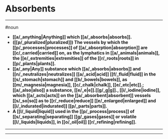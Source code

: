 # Absorbents
---
#noun
- **[[a/_anything|Anything]] which [[a/_absorbs|absorbs]].**
- **([[p/_pluralized|pluralized]]) The vessels by which the [[p/_processes|processes]] of [[a/_absorption|absorption]] are [[c/_carried|carried]] on, as the lymphatics in [[a/_animals|animals]], the [[e/_extremities|extremities]] of the [[r/_roots|roots]] in [[p/_plants|plants]].**
- **[[a/_any|Any]] substance which [[a/_absorbs|absorbs]] and [[n/_neutralizes|neutralizes]] [[a/_acid|acid]] [[f/_fluid|fluid]] in the [[s/_stomach|stomach]] and [[b/_bowels|bowels]], as [[m/_magnesia|magnesia]], [[c/_chalk|chalk]], [[e/_etc|etc]].; [[a/_also|also]] a substance, [[e/_e|e]].[[g/_g|g]]., [[i/_iodine|iodine]], which [[a/_acts|acts]] on the [[a/_absorbent|absorbent]] vessels [[s/_so|so]] as to [[r/_reduce|reduce]] [[e/_enlarged|enlarged]] and [[i/_indurated|indurated]] [[p/_parts|parts]].**
- **A [[l/_liquid|liquid]] used in the [[p/_process|process]] of [[s/_separating|separating]] [[g/_gases|gases]] or volatile [[l/_liquids|liquids]], in [[o/_oil|oil]] [[r/_refining|refining]].**
---
---
